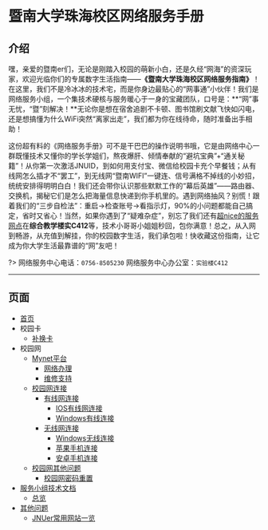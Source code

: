 # 暨南大学珠海校区网络服务手册

## 介绍
嘿，亲爱的暨南er们，无论是刚踏入校园的萌新小白，还是久经“网海”的资深玩家，欢迎光临你们的专属数字生活指南——**《暨南大学珠海校区网络服务指南》**！在这里，我们不是冷冰冰的技术宅，而是你身边最贴心的“网事通”小伙伴！我们是网络服务小组，一个集技术硬核与服务暖心于一身的宝藏团队，口号是：**“网”事无忧，“暨”刻解决！**无论你是想在宿舍追剧不卡顿、图书馆刷文献飞快如闪电，还是想搞懂为什么WiFi突然“离家出走”，我们都为你在线待命，随时准备出手相助！

这份超有料的《网络服务手册》可不是干巴巴的操作说明书哦，它是由网络中心一群既懂技术又懂你的学长学姐们，熬夜爆肝、倾情奉献的“避坑宝典”+“通关秘籍”！从你第一次激活JNUID，到如何用支付宝、微信给校园卡充个早餐钱；从有线网怎么插才不“罢工”，到无线网“暨南WIFI”一键连、信号满格不掉线的小妙招，统统安排得明明白白！我们还会带你认识那些默默工作的“幕后英雄”——路由器、交换机，揭秘它们是怎么把海量信息快递到你手机里的。遇到网络抽风？别慌！跟着我们的“三步自检法”：重启→检查账号→看指示灯，90%的小问题都能自己搞定，省时又省心！当然，如果你遇到了“疑难杂症”，别忘了我们还有[超nice的服务网点](https://mynet.jnu.edu.cn)在**综合教学楼实C412**等，技术小哥哥小姐姐秒回，包你满意！总之，从入网到畅游，从充值到解挂，你的校园数字生活，我们承包啦！快收藏这份指南，让它成为你大学生活最靠谱的“网”友吧！


?> 网络服务中心电话：`0756-8505230`
网络服务中心办公室：`实验楼C412`

---

## 页面
- [首页](/)
- 校园卡
  - [补换卡](校园卡/补换卡.md)
- 校园网
  - [Mynet平台](校园网/Mynet平台/)
    - [网络办理](校园网/Mynet平台/网络办理.md)
    - [维修支持](校园网/Mynet平台/维修支持.md)
  - [校园网连接](校园网/校园网连接/)
    - [有线网连接](校园网/校园网连接/有线网准备工作.md)
      - [IOS有线网连接](校园网/校园网连接/IOS有线网连接.md)
      - [Windows有线连接](校园网/校园网连接/windows有线网连接.md)
    - [无线网连接](校园网/校园网连接/无线网连接.md)
      - [Windows无线连接](校园网/校园网连接/windows.md)
      - [苹果手机连接](校园网/校园网连接/苹果.md)
      - [安卓手机连接](校园网/校园网连接/安卓手机.md)
  - [校园网其他问题](校园网/校园网其他问题/)
    - [校园网密码重置](校园网/校园网其他问题/校园网密码重置.md)
- [服务小组技术文档](服务小组技术文档/)
  - [总览](服务小组技术文档/总览.md)
- [其他问题](其他问题/)
  - [JNUer常用网站一览](其他问题/JNUer常用网站一览.md)